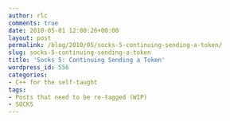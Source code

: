 ```yaml
---
author: rlc
comments: true
date: 2010-05-01 12:00:26+00:00
layout: post
permalink: /blog/2010/05/socks-5-continuing-sending-a-token/
slug: socks-5-continuing-sending-a-token
title: 'Socks 5: Continuing Sending a Token'
wordpress_id: 556
categories:
- C++ for the self-taught
tags:
- Posts that need to be re-tagged (WIP)
- SOCKS
---
```



